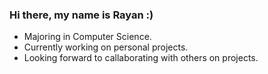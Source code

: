 ### Hi there, my name is Rayan :) 

- Majoring in Computer Science. 
- Currently working on personal projects.
- Looking forward to callaborating with others on projects.
